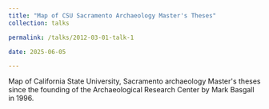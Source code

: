 ```yaml
---
title: "Map of CSU Sacramento Archaeology Master's Theses"
collection: talks

permalink: /talks/2012-03-01-talk-1

date: 2025-06-05

---
```


Map of California State University, Sacramento archaeology Master's theses since the founding of the Archaeological Research Center by Mark Basgall in 1996.
<script type="module" src="https://js.arcgis.com/embeddable-components/4.32/arcgis-embeddable-components.esm.js"></script>
 <arcgis-embedded-map style="height:600px;width:700px;" item-id="9e819acffaaf4d728cceac4a89520b5b" theme="light" portal-url="https://csus.maps.arcgis.com" ></arcgis-embedded-map>
